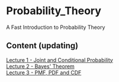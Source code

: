 # Probability_Theory
A Fast Introduction to Probability Theory

## Content (updating)
[Lecture 1 - Joint and Conditional Probability](https://nbviewer.jupyter.org/github/WeijieChen-MacroAnalyst/Probability_Theory/blob/master/Chapter%201%20-%20Joint%20and%20Conditional%20Probability.ipynb)<br>
[Lecture 2 - Bayes' Theorem](https://github.com/WeijieChen-MacroAnalyst/Probability_Theory/blob/master/Chapter%202%20-%20Bayes'%20Theorem.ipynb)<br>
[Lecture 3 - PMF, PDF and CDF](https://nbviewer.jupyter.org/github/MacroAnalyst/Probability_Theory/blob/master/Chapter%203%20-%20PMF%2C%20PDF%20and%20CDF.ipynb)<br>
